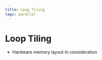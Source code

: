 ```yaml
---
title: Loop Tiling
tags: parallel
---
```


# Loop Tiling
- Hardware memory layout in consideration












































